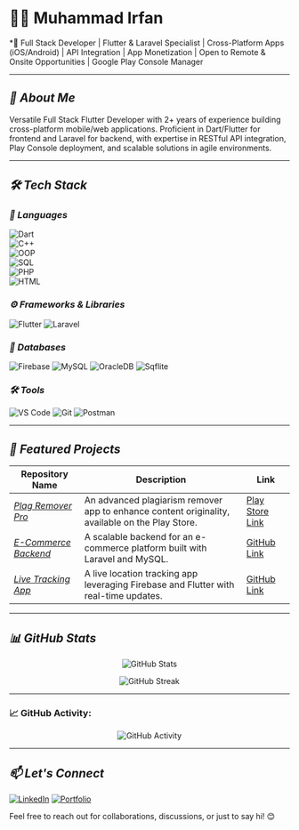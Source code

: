 # 👨‍💻 Muhammad Irfan  
*🎯 Full Stack Developer | Flutter & Laravel Specialist | Cross-Platform Apps (iOS/Android) | API Integration |
    App Monetization | Open to Remote & Onsite Opportunities | Google Play Console Manager



---

## *🧐 About Me*  
Versatile Full Stack Flutter Developer with 2+ years of experience building
 cross-platform mobile/web applications. Proficient in Dart/Flutter for frontend
 and Laravel for backend, with expertise in RESTful API integration, Play
 Console deployment, and scalable solutions in agile environments.

---

## *🛠 Tech Stack*

### *🚀 Languages*
![Dart](https://img.shields.io/badge/-Dart-0175C2?style=for-the-badge&logo=dart&logoColor=white)  
![C++](https://img.shields.io/badge/-C++-00599C?style=for-the-badge&logo=cplusplus&logoColor=white)  
![OOP](https://img.shields.io/badge/-OOP-800080?style=for-the-badge)  
![SQL](https://img.shields.io/badge/-SQL-003B57?style=for-the-badge&logo=postgresql&logoColor=white)  
![PHP](https://img.shields.io/badge/-PHP-777BB4?style=for-the-badge&logo=php&logoColor=white)  
![HTML](https://img.shields.io/badge/-HTML-E34F26?style=for-the-badge&logo=html5&logoColor=white)  


### *⚙ Frameworks & Libraries*
![Flutter](https://img.shields.io/badge/-Flutter-02569B?style=for-the-badge&logo=flutter&logoColor=white)
![Laravel](https://img.shields.io/badge/-Laravel-FF2D20?style=for-the-badge&logo=laravel&logoColor=white)

### *📂 Databases*
![Firebase](https://img.shields.io/badge/-Firebase-FFCA28?style=for-the-badge&logo=firebase&logoColor=black)
![MySQL](https://img.shields.io/badge/-MySQL-4479A1?style=for-the-badge&logo=mysql&logoColor=white)
![OracleDB](https://img.shields.io/badge/-OracleDB-F80000?style=for-the-badge&logo=oracle&logoColor=white)
![Sqflite](https://img.shields.io/badge/-Sqflite-6DB33F?style=for-the-badge&logo=sqlite&logoColor=white)

### *🛠 Tools*
![VS Code](https://img.shields.io/badge/-VSCode-007ACC?style=for-the-badge&logo=visual-studio-code)
![Git](https://img.shields.io/badge/-Git-F05032?style=for-the-badge&logo=git&logoColor=white)
![Postman](https://img.shields.io/badge/-Postman-FF6C37?style=for-the-badge&logo=postman&logoColor=white)

---

## *🚀 Featured Projects*

| Repository Name                | Description                                      | Link |
|--------------------------------|--------------------------------------------------|------|
| *[Plag Remover Pro](#)*       | An advanced plagiarism remover app to enhance content originality, available on the Play Store. | [Play Store Link](https://play.google.com/store/apps/details?id=com.mit.plagremoverpro) |
| *[E-Commerce Backend](#)*     | A scalable backend for an e-commerce platform built with Laravel and MySQL. | [GitHub Link](#) |
| *[Live Tracking App](#)*      | A live location tracking app leveraging Firebase and Flutter with real-time updates. | [GitHub Link](#) |

---

## *📊 GitHub Stats*
<p align="center">
  <img src="https://github-readme-stats.vercel.app/api?username=muhammad-irfan&show_icons=true&theme=dark" alt="GitHub Stats">
</p>

<p align="center">
  <img src="https://github-readme-streak-stats.herokuapp.com/?user=muhammad-irfan&theme=dark" alt="GitHub Streak">
</p>

---

### 📈 GitHub Activity:
<p align="center">
  <img src="https://github-readme-activity-graph.vercel.app/graph?username=muhammad-irfan&theme=react&hide_border=true" alt="GitHub Activity">
</p>

---

## *📫 Let's Connect*
[![LinkedIn](https://img.shields.io/badge/-LinkedIn-blue?style=flat-square&logo=LinkedIn&logoColor=white)](https://www.linkedin.com/in/irfan-gill/) 
[![Portfolio](https://img.shields.io/badge/-Portfolio-red?style=flat-square&logo=Internet-Explorer&logoColor=white)](https://staff.mitprogrammer.com/irfan_gill)



Feel free to reach out for collaborations, discussions, or just to say hi! 😊
